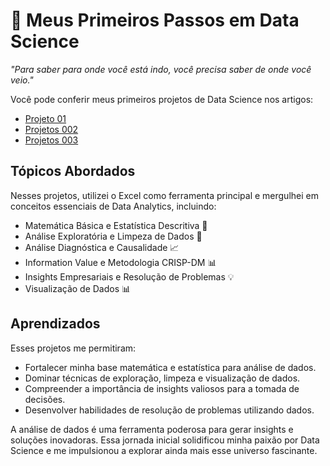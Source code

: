# 🚀 Meus Primeiros Passos em Data Science

*"Para saber para onde você está indo, você precisa saber de onde você veio."*

Você pode conferir meus primeiros projetos de Data Science nos artigos:

- [Projeto 01](https://medium.com/@raul-data-scientist/an%C3%A1lise-de-carteira-top-10-a%C3%A7%C3%B5es-16fc25c54b3e) 
- [Projetos 002](https://medium.com/@raul-data-scientist/churn-em-app-de-delivery-sql-preditiva-ai-4519b014fd9e)
- [Projetos 003](https://medium.com/@raul-data-scientist/otimiza%C3%A7%C3%A3o-de-custos-de-plano-de-sa%C3%BAde-regress%C3%A3o-linear-d68170b1d58e) 

## Tópicos Abordados
Nesses projetos, utilizei o Excel como ferramenta principal e mergulhei em conceitos essenciais de Data Analytics, incluindo:

- Matemática Básica e Estatística Descritiva 🧮
- Análise Exploratória e Limpeza de Dados 🧹
- Análise Diagnóstica e Causalidade 📈
- Information Value e Metodologia CRISP-DM 📊
- Insights Empresariais e Resolução de Problemas 💡
- Visualização de Dados 📊

## Aprendizados
Esses projetos me permitiram:
- Fortalecer minha base matemática e estatística para análise de dados.
- Dominar técnicas de exploração, limpeza e visualização de dados.
- Compreender a importância de insights valiosos para a tomada de decisões.
- Desenvolver habilidades de resolução de problemas utilizando dados.

A análise de dados é uma ferramenta poderosa para gerar insights e soluções inovadoras. Essa jornada inicial solidificou minha paixão por Data Science e me impulsionou a explorar ainda mais esse universo fascinante.
